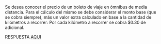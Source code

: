 Se desea conocer el precio de un boleto de viaje en ómnibus de media distancia. Para el cálculo del mismo se debe considerar el monto base (que se cobra siempre), más un valor extra calculado en base a la cantidad de kilómetros a recorrer:  Por cada kilómetro a recorrer se cobra $0.30 de adicional.

RESPUESTA [AQUI](https://github.com/natimmansilla/GuiaEjerciciosProgramacion-AED/blob/44176c01dc081768adc949c8fc1610e30d44696d/Guia%2001/G01-Ej07.py)
